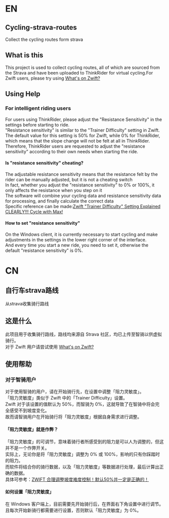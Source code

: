 # EN
## Cycling-strava-routes
Collect the cycling routes form strava

## What is this
This project is used to collect cycling routes, all of which are sourced from the Strava and have been uploaded to ThinkRider for virtual cycling.For Zwift users, please try using [What's on Zwift?](https://whatsonzwift.com/)

## Using Help
### For intelligent riding users
For users using ThinkRider, please adjust the "Resistance Sensitivity" in the settings before starting to ride.<br />
"Resistance sensitivity" is similar to the "Trainer Difficulty" setting in Zwift.<br />
The default value for this setting is 50% for Zwift, while 0% for ThinkRider, which means that the slope change will not be felt at all in ThinkRider.<br />
Therefore, ThinkRider users are requested to adjust the "resistance sensitivity" according to their own needs when starting the ride.

#### Is "resistance sensitivity" cheating?
The adjustable resistance sensitivity means that the resistance felt by the rider can be manually adjusted, but it is not a cheating switch<br />
In fact, whether you adjust the "resistance sensitivity" to 0% or 100%, it only affects the resistance when you step on it<br />
The software will combine your cycling data and resistance sensitivity data for processing, and finally calculate the correct data<br />
Specific reference can be made:[Zwift "Trainer Difficulty" Setting Explained CLEARLY!!! Cycle with Max!](https://youtu.be/dRTMxPgWuzU?si=-Hq1RI22trTQ4KZA)

#### How to set "resistance sensitivity"
On the Windows client, it is currently necessary to start cycling and make adjustments in the settings in the lower right corner of the interface.<br />
And every time you start a new ride, you need to set it, otherwise the default "resistance sensitivity" is 0%.

# CN
## 自行车strava路线
从strava收集骑行路线

## 这是什么
此项目用于收集骑行路线，路线均来源自 Strava 社区，均已上传至智骑以供虚拟骑行。<br />
对于 Zwift 用户请尝试使用 [What's on Zwift?](https://whatsonzwift.com/)

## 使用帮助
### 对于智骑用户
对于使用智骑的用户，请在开始骑行先，在设置中调整「阻力灵敏度」。<br />
「阻力灵敏度」类似于 Zwift 中的「Trainer Difficulty」设置。<br />
Zwift 对于该设置的值默认为 50%，而智骑为 0%，这就导致了在智骑中将会完全感受不到坡度变化。<br />
故而请智骑用户在开始骑行将「阻力灵敏度」根据自身需求进行调整。

#### 「阻力灵敏度」就是作弊？
「阻力灵敏度」的可调节，意味着骑行者所感受到的阻力是可以人为调整的，但这并不是一个作弊开关。<br />
实际上，无论你是将「阻力灵敏度」调整为 0% 或 100%，影响的只有你踩踏时的阻力。<br />
而软件将结合你的骑行数据，以及「阻力灵敏度」等数据进行处理，最后计算出正确的数据。<br />
具体可参考：[ZWIFT 合理调整坡度难度控制！默认50%并一定是正确的！](https://www.bilibili.com/video/BV1AM411o7W9/?vd_source=1c30a51b082c1cb45f3da2740a477c26)

#### 如何设置「阻力灵敏度」
在 Windows 客户端上，目前需要先开始骑行后，在界面右下角设置中进行调节。<br />
且每次开始新骑行都需要进行设置，否则默认「阻力灵敏度」为 0%。
